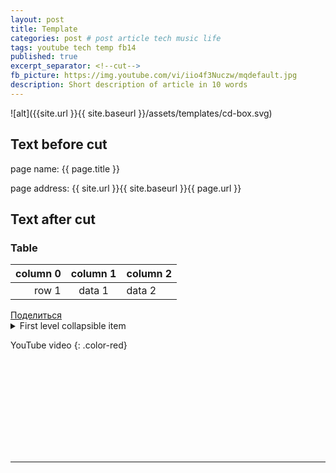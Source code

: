 ```yaml
---
layout: post
title: Template
categories: post # post article tech music life
tags: youtube tech temp fb14
published: true
excerpt_separator: <!--cut-->
fb_picture: https://img.youtube.com/vi/iio4f3Nuczw/mqdefault.jpg
description: Short description of article in 10 words
---
```


![alt]({{site.url }}{{ site.baseurl }}/assets/templates/cd-box.svg)

## Text before cut

page name: {{ page.title }}

page address: {{ site.url }}{{ site.baseurl }}{{ page.url }}

<!--cut-->

## Text after cut


### Table

| column 0 | column 1 | column 2 |
| -------: | :------: | :------- |
|    row 1 |  data 1  | data 2   |

<div class="fb-share-button" data-href="{{site.url}}{{ page.url }}" data-layout="button_count" data-size="small"><a target="_blank" href="https://www.facebook.com/sharer/sharer.php?u{{site.url}}{{ page.url }}&amp;src=sdkpreparse" class="fb-xfbml-parse-ignore">Поделиться</a></div>

<details>
<summary markdown="span">First level collapsible item</summary>
**Lorem ipsum dolor sit amet...**
</details>

YouTube video
{: .color-red}



<svg style="width: 100px; fill: red;">
    <use xmlns:xlink="http://www.w3.org/1999/xlink" xlink:href="{{ site.baseurl }}/assets/youtube_icon.svg#youtube">
    </use>
</svg>

---

<style>
.color-red {
  color: red;
}
.color-green {
  color: red;
}
.color-blue {
  color: blue;
}

.aligned-right {
    text-align: right;
}
.aligned-left {
    text-align: left;
}
.aligned-center {
    text-align: center;
}
</style>
